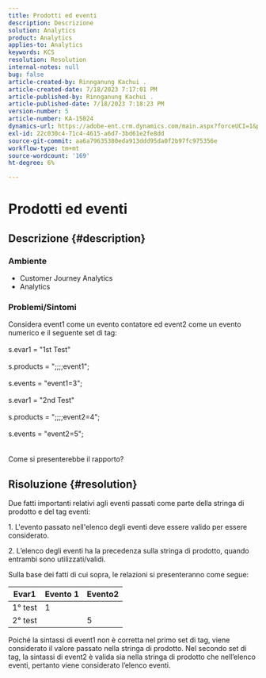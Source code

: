 ```yaml
---
title: Prodotti ed eventi
description: Descrizione
solution: Analytics
product: Analytics
applies-to: Analytics
keywords: KCS
resolution: Resolution
internal-notes: null
bug: false
article-created-by: Rinnganung Kachui .
article-created-date: 7/18/2023 7:17:01 PM
article-published-by: Rinnganung Kachui .
article-published-date: 7/18/2023 7:18:23 PM
version-number: 5
article-number: KA-15024
dynamics-url: https://adobe-ent.crm.dynamics.com/main.aspx?forceUCI=1&pagetype=entityrecord&etn=knowledgearticle&id=9448e8a6-9f25-ee11-9cbd-6045bd006b4b
exl-id: 22c030c4-71c4-4615-a6d7-3bd61e2fe8dd
source-git-commit: aa6a79635380eda913ddd95da0f2b97fc975356e
workflow-type: tm+mt
source-wordcount: '169'
ht-degree: 6%

---
```


# Prodotti ed eventi

## Descrizione {#description}


### <b>Ambiente</b>

- Customer Journey Analytics
- Analytics




### <b>Problemi/Sintomi</b>

Considera event1 come un evento contatore ed event2 come un evento numerico e il seguente set di tag:
<br><br>s.evar1 = &quot;1st Test&quot;<br><br>s.products = &quot;;;;;event1&quot;;<br><br>s.events = &quot;event1=3&quot;;<br><br>s.evar1 = &quot;2nd Test&quot;<br><br>s.products = &quot;;;;;event2=4&quot;;<br><br>s.events = &quot;event2=5&quot;;
<br> <br><br>
Come si presenterebbe il rapporto?


## Risoluzione {#resolution}


Due fatti importanti relativi agli eventi passati come parte della stringa di prodotto e del tag eventi:

1. L&#39;evento passato nell&#39;elenco degli eventi deve essere valido per essere considerato.

2. L’elenco degli eventi ha la precedenza sulla stringa di prodotto, quando entrambi sono utilizzati/validi.

Sulla base dei fatti di cui sopra, le relazioni si presenteranno come segue:


| Evar1 | Evento 1 | Evento2 |
| --- | --- | --- |
| 1° test | 1 |   |
| 2° test |   | 5 |




Poiché la sintassi di event1 non è corretta nel primo set di tag, viene considerato il valore passato nella stringa di prodotto. Nel secondo set di tag, la sintassi di event2 è valida sia nella stringa di prodotto che nell’elenco eventi, pertanto viene considerato l’elenco eventi.
